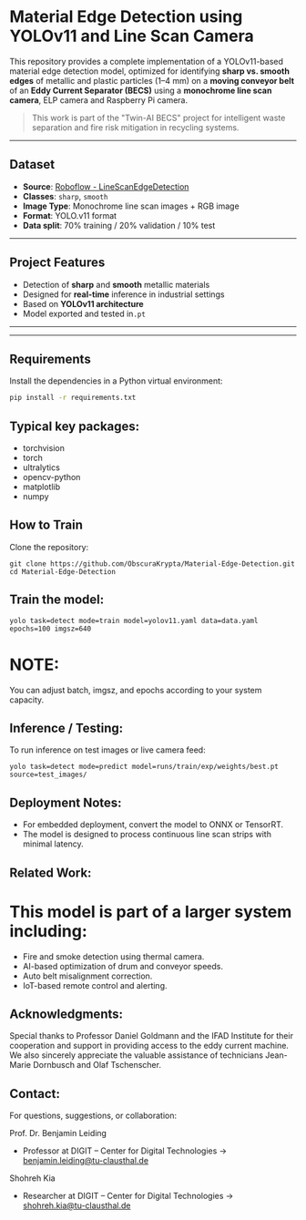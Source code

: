 # Material Edge Detection using YOLOv11 and Line Scan Camera

This repository provides a complete implementation of a YOLOv11-based material edge detection model, optimized for identifying **sharp vs. smooth edges** of metallic and plastic particles (1–4 mm) on a **moving conveyor belt** of an **Eddy Current Separator (BECS)** using a **monochrome line scan camera**, ELP camera and Raspberry Pi camera.

> This work is part of the "Twin-AI BECS" project for intelligent waste separation and fire risk mitigation in recycling systems.

---

##  Dataset

- **Source**: [Roboflow - LineScanEdgeDetection](https://universe.roboflow.com/ecs-hj1jt/linescanedgedetection)
- **Classes**: `sharp`, `smooth`
- **Image Type**: Monochrome line scan images + RGB image 
- **Format**: YOLO.v11 format
- **Data split**: 70% training / 20% validation / 10% test

---

##  Project Features

- Detection of **sharp** and **smooth** metallic materials
- Designed for **real-time** inference in industrial settings
- Based on **YOLOv11 architecture**
- Model exported and tested in`.pt` 

---

---

##  Requirements

Install the dependencies in a Python virtual environment:

```bash
pip install -r requirements.txt
```

##  Typical key packages:
- torchvision
- torch
- ultralytics
- opencv-python
- matplotlib
- numpy

##  How to Train
Clone the repository:
```
git clone https://github.com/ObscuraKrypta/Material-Edge-Detection.git
cd Material-Edge-Detection
```

## Train the model:
```
yolo task=detect mode=train model=yolov11.yaml data=data.yaml epochs=100 imgsz=640
```

# NOTE: 
You can adjust batch, imgsz, and epochs according to your system capacity.


## Inference / Testing:

To run inference on test images or live camera feed:

```
yolo task=detect mode=predict model=runs/train/exp/weights/best.pt source=test_images/
```

## Deployment Notes:
- For embedded deployment, convert the model to ONNX or TensorRT.
- The model is designed to process continuous line scan strips with minimal latency.


## Related Work:
# This model is part of a larger system including:

- Fire and smoke detection using thermal camera.
- AI-based optimization of drum and conveyor speeds.
- Auto belt misalignment correction.
- IoT-based remote control and alerting.


 ## Acknowledgments:

 Special thanks to Professor Daniel Goldmann and the IFAD Institute for their cooperation and support in providing access to the eddy current machine. We also sincerely appreciate the valuable assistance of technicians Jean-Marie Dornbusch and Olaf Tschenscher.


 ##  Contact:
 For questions, suggestions, or collaboration:
 
 Prof. Dr. Benjamin Leiding
 - Professor at DIGIT – Center for Digital Technologies -> benjamin.leiding@tu-clausthal.de
 
 Shohreh Kia
 - Researcher at DIGIT – Center for Digital Technologies -> shohreh.kia@tu-clausthal.de










